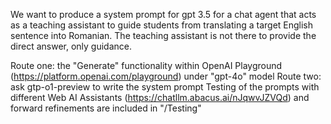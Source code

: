 

We want to produce a system prompt for gpt 3.5 for a chat agent that acts as a teaching assistant to guide students from translating a target English sentence into Romanian. The teaching assistant is not there to provide the direct answer, only guidance.

Route one: the "Generate" functionality within OpenAI Playground (https://platform.openai.com/playground) under "gpt-4o" model
Route two: ask gtp-o1-preview to write the system prompt
Testing of the prompts with different Web AI Assistants (https://chatllm.abacus.ai/nJqwvJZVQd) and forward refinements are included in "/Testing"